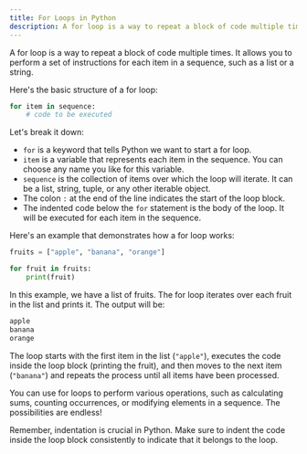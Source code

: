 ```yaml
---
title: For Loops in Python
description: A for loop is a way to repeat a block of code multiple times. It allows you to perform a set of instructions for each item in a sequence, such as a list or a string.
---
```


A for loop is a way to repeat a block of code multiple times. It allows you to perform a set of instructions for each item in a sequence, such as a list or a string.

Here's the basic structure of a for loop:

```python
for item in sequence:
    # code to be executed
```

Let's break it down:

- `for` is a keyword that tells Python we want to start a for loop.
- `item` is a variable that represents each item in the sequence. You can choose any name you like for this variable.
- `sequence` is the collection of items over which the loop will iterate. It can be a list, string, tuple, or any other iterable object.
- The colon `:` at the end of the line indicates the start of the loop block.
- The indented code below the `for` statement is the body of the loop. It will be executed for each item in the sequence.

Here's an example that demonstrates how a for loop works:

```python
fruits = ["apple", "banana", "orange"]

for fruit in fruits:
    print(fruit)
```

In this example, we have a list of fruits. The for loop iterates over each fruit in the list and prints it. The output will be:

```python
apple
banana
orange
```

The loop starts with the first item in the list (`"apple"`), executes the code inside the loop block (printing the fruit), and then moves to the next item (`"banana"`) and repeats the process until all items have been processed.

You can use for loops to perform various operations, such as calculating sums, counting occurrences, or modifying elements in a sequence. The possibilities are endless!

Remember, indentation is crucial in Python. Make sure to indent the code inside the loop block consistently to indicate that it belongs to the loop.
